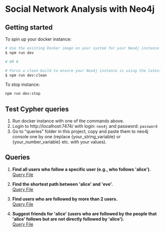 # Social Network Analysis with Neo4j

## Getting started

To spin up your docker instance:

```sh
# Use the existing Docker image on your system for your Neo4j instance
$ npm run dev

# OR #

# Force a clean build to ensure your Neo4j instance is using the latest code
$ npm run dev:clean
```

To stop instance:

```sh
npm run dev:stop
```

## Test Cypher queries
1. Run docker instance with one of the commands above.
2. Login to http://localhost:7474/ with login: ```neo4j``` and password: ```password```
3. Go to "queries" folder in this project, copy and paste them to neo4j console one by one (replace {your_string_variable} or {your_number_variable} etc. with your values).

## Queries
1. **Find all users who follow a specific user (e.g., who follows 'alice').**  
   [Query File](queries/find_all_users_who_follows.cypher)

2. **Find the shortest path between 'alice' and 'eve'.**  
   [Query File](queries/find_the_shortest_path_between_users.cypher)

3. **Find users who are followed by more than 2 users.**  
   [Query File](queries/find_users_who_are_followed_by_more_than.cypher)

4. **Suggest friends for 'alice' (users who are followed by the people that 'alice' follows but are not directly followed by 'alice').**  
   [Query File](queries/suggest_friends_for.cypher)
